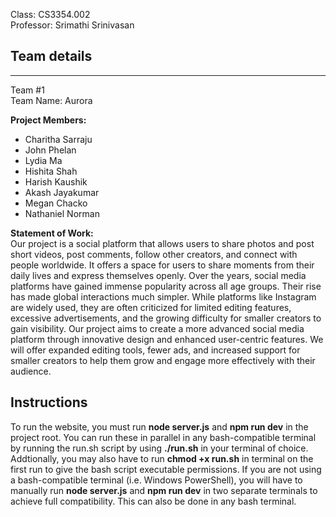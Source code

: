 Class: CS3354.002  
Professor: Srimathi Srinivasan
## Team details

---
Team #1  
Team Name: Aurora  

**Project Members:**
- Charitha Sarraju  
- John Phelan  
- Lydia Ma  
- Hishita Shah  
- Harish Kaushik  
- Akash Jayakumar  
- Megan Chacko  
- Nathaniel Norman

**Statement of Work:**  
Our project is a social platform that allows users to share photos and post short videos, post comments, follow other creators, and connect with people worldwide. It offers a space for users to share moments from their daily lives and express themselves openly. Over the years, social media platforms have gained immense popularity across all age groups. Their rise has made global interactions much simpler. While platforms like Instagram are widely used, they are often criticized for limited editing features, excessive advertisements, and the growing difficulty for smaller creators to gain visibility. Our project aims to create a more advanced social media platform through innovative design and enhanced user-centric features. We will offer expanded editing tools, fewer ads, and increased support for smaller creators to help them grow and engage more effectively with their audience.

## Instructions
To run the website, you must run **node server.js** and **npm run dev** in the project root. You can run these in parallel in any bash-compatible terminal by running the run.sh script by using **./run.sh** in your terminal of choice. Addtionally, you may also have to run **chmod +x run.sh** in terminal on the first run to give the bash script executable permissions.
If you are not using a bash-compatible terminal (i.e. Windows PowerShell), you will have to manually run **node server.js** and **npm run dev** in two separate terminals to achieve full compatibility. This can also be done in any bash terminal.
